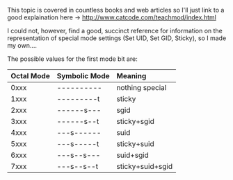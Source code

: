 This topic is covered in countless books and web articles so I'll just link to a good explaination here -> http://www.catcode.com/teachmod/index.html

I could not, however, find a good, succinct reference for information on the representation of special mode settings (Set UID, Set GID, Sticky), so I made my own....

The possible values for the first mode bit are:

| **Octal Mode** | **Symbolic Mode** | **Meaning** |
|:---------------|:------------------|:------------|
| 0xxx           | ----------        | nothing special |
| 1xxx           | ---------t        | sticky      |
| 2xxx           | ------s---        | sgid        |
| 3xxx           | ------s--t        | sticky+sgid |
| 4xxx           | ---s------        | suid        |
| 5xxx           | ---s-----t        | sticky+suid |
| 6xxx           | ---s--s---        | suid+sgid   |
| 7xxx           | ---s--s--t        | sticky+suid+sgid |





